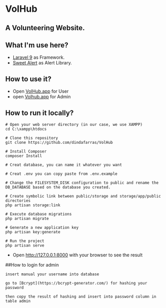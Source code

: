 # VolHub

A Volunteering Website.
---

## What I'm use here?

- [Laravel 9](https://laravel.com/docs/9.x/releases) as Framework.
- [Sweet Alert](https://realrashid.github.io/sweet-alert/) as Alert Library.

## How to use it?

- Open [VolHub.app](https://volhub.site/) for User
- open [Volhub.app](https://volhub.site/admin) for Admin

## How to run it locally?
```
# Open your web server directory (in our case, we use XAMPP)
cd C:\xampp\htdocs

# Clone this repository 
git clone https://github.com/dindafarras/VolHub

# Install Composer
composer Install

# Creat database, you can name it whatever you want

# Creat .env you can copy paste from .env.example

# Change the FILESYSTEM_DISK configuration to public and rename the DB_DATABASE based on the database you created.

# Create symbolic link between public/storage and storage/app/public directories
php artisan storage:link

# Execute database migrations
php artisan migrate

# Generate a new application key
php artisan key:generate

# Run the project
php artisan serve
```

* Open http://127.0.0.1:8000 with your browser to see the result

##How to login for admin
```
insert manual your username into database

go to [Bcrypt](https://bcrypt-generator.com/) for hashing your password

then copy the result of hashing and insert into password column in table admin
